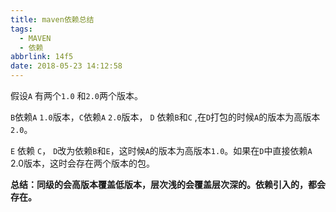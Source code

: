 ```yaml
---
title: maven依赖总结
tags:
  - MAVEN
  - 依赖
abbrlink: 14f5
date: 2018-05-23 14:12:58
---
```


假设`A` 有两个`1.0` 和`2.0`两个版本。

`B`依赖`A` `1.0`版本，`C`依赖`A` `2.0`版本， `D` 依赖`B`和`C` ,在`D`打包的时候`A`的版本为高版本`2.0`。

`E` 依赖 `C`， `D`改为依赖`B`和`E`，这时候`A`的版本为高版本`1.0`。如果在`D`中直接依赖`A` 2.0版本，这时会存在两个版本的包。


**总结：同级的会高版本覆盖低版本，层次浅的会覆盖层次深的。依赖引入的，都会存在。**